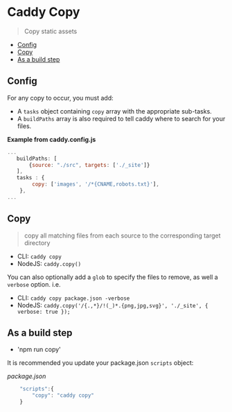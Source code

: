 # Caddy Copy
> Copy static assets

 * [Config](#config)
 * [Copy](#copy)
 * [As a build step](as-a-build-step)

## Config

For any copy to occur, you must add:
 * A `tasks` object containing `copy` array with the appropriate sub-tasks.  
 * A `buildPaths` array is also required to tell caddy where to search for your files.

**Example from caddy.config.js**
```javascript
...
   buildPaths: [
       {source: "./src", targets: ['./_site']}
   ],
   tasks : {
        copy: ['images', '/*{CNAME,robots.txt}'],
    },
...
```

## Copy
> copy all matching files from each source to the corresponding target directory

 * CLI: `caddy copy`
 * NodeJS: `caddy.copy()`

You can also optionally add a `glob` to specify the files to remove, as well a `verbose` option. i.e.

 * CLI: `caddy copy package.json -verbose`
 * NodeJS: `caddy.copy('/{.,*}/!(_)*.{png,jpg,svg}', './_site', { verbose: true });`


## As a build step

 * 'npm run copy'

It is recommended you update your package.json `scripts` object:

*package.json*
```javascript
    "scripts":{ 
        "copy": "caddy copy"
    }
```